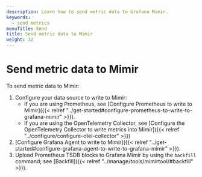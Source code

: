 ```yaml
---
description: Learn how to send metric data to Grafana Mimir.
keywords:
  - send metrics
menuTitle: Send
title: Send metric data to Mimir
weight: 32
---
```


# Send metric data to Mimir

To send metric data to Mimir:

1. Configure your data source to write to Mimir:
   - If you are using Prometheus, see [Configure Prometheus to write to Mimir]({{< relref "../get-started#configure-prometheus-to-write-to-grafana-mimir" >}}).
   - If you are using the OpenTelemetry Collector, see [Configure the OpenTelemetry Collector to write metrics into Mimir]({{< relref "../configure/configure-otel-collector" >}})
1. [Configure Grafana Agent to write to Mimir]({{< relref "../get-started#configure-grafana-agent-to-write-to-grafana-mimir" >}}).
1. Upload Prometheus TSDB blocks to Grafana Mimir by using the `backfill` command; see [Backfill]({{< relref "../manage/tools/mimirtool/#backfill" >}}).

